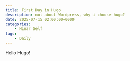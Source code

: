 ```yaml
---
title: First Day in Hugo
description: not about Wordpress, why i choose hugo?
date: 2025-07-15 02:00:00+0000
categories: 
    - Hinar Self
tags: 
    - Daily
---
```


Hello Hugo!
